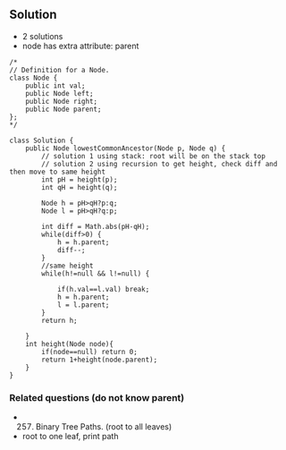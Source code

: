 ## Solution
- 2 solutions 
- node has extra attribute: parent
```
/*
// Definition for a Node.
class Node {
    public int val;
    public Node left;
    public Node right;
    public Node parent;
};
*/

class Solution {
    public Node lowestCommonAncestor(Node p, Node q) {
        // solution 1 using stack: root will be on the stack top
        // solution 2 using recursion to get height, check diff and then move to same height
        int pH = height(p);
        int qH = height(q);
        
        Node h = pH>qH?p:q;
        Node l = pH>qH?q:p;
        
        int diff = Math.abs(pH-qH);
        while(diff>0) {
            h = h.parent;
            diff--;
        }
        //same height
        while(h!=null && l!=null) {
            
            if(h.val==l.val) break;
            h = h.parent;
            l = l.parent;
        }
        return h;
            
    }
    int height(Node node){
        if(node==null) return 0;
        return 1+height(node.parent);
    }
}
```

### Related questions (do not know parent)
- 257. Binary Tree Paths. (root to all leaves)
- root to one leaf, print path 
